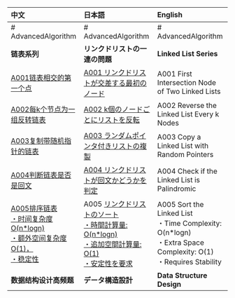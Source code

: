 | 中文                                                                                                                                                                                                                                                                                              | 日本語                                                                                                    | English                                                                                                          |
|:------------------------------------------------------------------------------------------------------------------------------------------------------------------------------------------------------------------------------------------------------------------------------------------------|:-------------------------------------------------------------------------------------------------------|:-----------------------------------------------------------------------------------------------------------------|
| # AdvancedAlgorithm                                                                                                                                                                                                                                                                             | # AdvancedAlgorithm                                                                                    | # AdvancedAlgorithm                                                                                              |
| **链表系列**                                                                                                                                                                                                                                                                                        | **リンクドリストの一連の問題**                                                                                      | **Linked List Series**                                                                                           |
| [A001链表相交的第一个点](https://github.com/Gxondi/Algorithm/blob/main/AdvancedAlgorithm/src/main/java/A003%E9%93%BE%E8%A1%A8%E6%8E%92%E9%98%9F%E7%B3%BB%E5%88%97/A001%E9%93%BE%E8%A1%A8%E7%9B%B8%E4%BA%A4%E7%9A%84%E7%AC%AC%E4%B8%80%E4%B8%AA%E7%82%B9/IntersectionOfTwoLinkedList.java)                | [A001 リンクドリストが交差する最初のノード](https://leetcode.com/problems/intersection-of-two-linked-lists/description/) | A001 First Intersection Node of Two Linked Lists                                                                 |
| [A002每k个节点为一组反转链表](https://github.com/Gxondi/Algorithm/blob/main/AdvancedAlgorithm/src/main/java/A003%E9%93%BE%E8%A1%A8%E6%8E%92%E9%98%9F%E7%B3%BB%E5%88%97/A002%E6%AF%8Fk%E4%B8%AA%E8%8A%82%E7%82%B9%E4%B8%BA%E4%B8%80%E7%BB%84%E5%8F%8D%E8%BD%AC%E9%93%BE%E8%A1%A8/ReverseNodeInKGroup.java)  | [A002 k個のノードごとにリストを反転](https://leetcode.com/problems/reverse-nodes-in-k-group/description/)            | A002 Reverse the Linked List Every k Nodes                                                                       |
| [A003复制带随机指针的链表](https://github.com/Gxondi/Algorithm/blob/main/AdvancedAlgorithm/src/main/java/A003%E9%93%BE%E8%A1%A8%E6%8E%92%E9%98%9F%E7%B3%BB%E5%88%97/A003%E5%A4%8D%E5%88%B6%E5%B8%A6%E9%9A%8F%E6%9C%BA%E6%8C%87%E9%92%88%E7%9A%84%E9%93%BE%E8%A1%A8/CopyListWithRandomPointer.java)        | [A003 ランダムポインタ付きリストの複製](https://leetcode.com/problems/copy-list-with-random-pointer/description/)      | A003 Copy a Linked List with Random Pointers                                                                     |
| [A004判断链表是否是回文](https://github.com/Gxondi/Algorithm/blob/main/AdvancedAlgorithm/src/main/java/A003%E9%93%BE%E8%A1%A8%E6%8E%92%E9%98%9F%E7%B3%BB%E5%88%97/A004%E5%88%A4%E6%96%AD%E9%93%BE%E8%A1%A8%E6%98%AF%E5%90%A6%E6%98%AF%E5%9B%9E%E6%96%87/PalindromeLinkedList.java)                       | [A004 リンクドリストが回文かどうかを判定](https://leetcode.com/problems/palindrome-linked-list/description/)            | A004 Check if the Linked List is Palindromic                                                                     |
| [A005排序链表 <br>・时间复杂度O(n*logn)<br>・额外空间复杂度O(1)，<br>・稳定性](https://github.com/Gxondi/Algorithm/blob/main/AdvancedAlgorithm/src/main/java/A003%E9%93%BE%E8%A1%A8%E6%8E%92%E9%98%9F%E7%B3%BB%E5%88%97/A005%E9%93%BE%E8%A1%A8%E6%8E%92%E5%BA%8F/SortList.java)                                        | A005 [リンクドリストのソート<br>・時間計算量: O(n*logn)<br>・追加空間計算量: O(1)<br>・安定性を要求](https://leetcode.com/problems/sort-list/description/)                                 | A005 Sort the Linked List<br>・Time Complexity: O(n*logn)<br>・Extra Space Complexity: O(1)<br>・Requires Stability |
| **数据结构设计高频题**                                                                                                                                                                                                                                                                                   | **データ構造設計**                                                                                            | **Data Structure Design**                                                                                        |